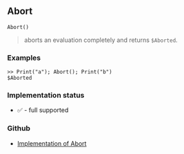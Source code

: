 ## Abort

``` 
Abort()
``` 

> aborts an evaluation completely and returns `$Aborted`.

### Examples
``` 
>> Print("a"); Abort(); Print("b")
$Aborted
``` 
 







### Implementation status

* &#x2705; - full supported

### Github

* [Implementation of Abort](https://github.com/axkr/symja_android_library/blob/master/symja_android_library/matheclipse-core/src/main/java/org/matheclipse/core/builtin/Programming.java#L140) 
